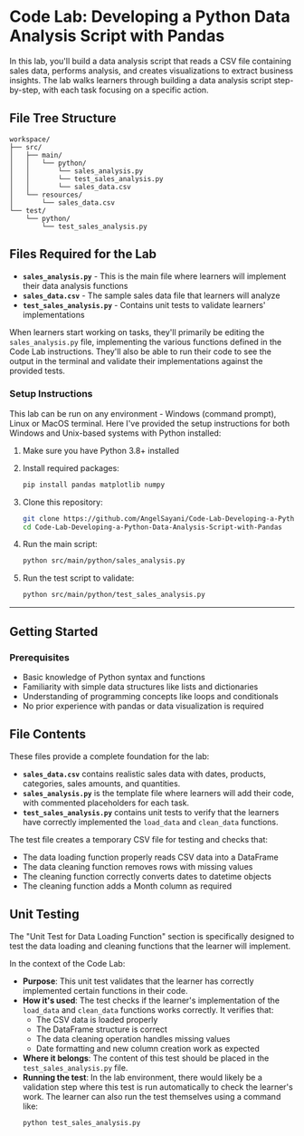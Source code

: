 # Code Lab: Developing a Python Data Analysis Script with Pandas

In this lab, you'll build a data analysis script that reads a CSV file containing sales data, performs analysis, and creates visualizations to extract business insights. The lab walks learners through building a data analysis script step-by-step, with each task focusing on a specific action.

## File Tree Structure

```
workspace/
├── src/
│   ├── main/
│   │   └── python/
│   │       └── sales_analysis.py
│   │       └── test_sales_analysis.py
│   │       └── sales_data.csv
│   └── resources/
│       └── sales_data.csv
└── test/
    └── python/
        └── test_sales_analysis.py
```

## Files Required for the Lab

- **`sales_analysis.py`** - This is the main file where learners will implement their data analysis functions
- **`sales_data.csv`** - The sample sales data file that learners will analyze
- **`test_sales_analysis.py`** - Contains unit tests to validate learners' implementations

When learners start working on tasks, they'll primarily be editing the `sales_analysis.py` file, implementing the various functions defined in the Code Lab instructions. They'll also be able to run their code to see the output in the terminal and validate their implementations against the provided tests.

### Setup Instructions

This lab can be run on any environment - Windows (command prompt), Linux or MacOS terminal. Here I've provided the setup instructions for both Windows and Unix-based systems with Python installed:

1. Make sure you have Python 3.8+ installed
2. Install required packages:
   ```bash
   pip install pandas matplotlib numpy
   ```
3. Clone this repository:
   ```bash
   git clone https://github.com/AngelSayani/Code-Lab-Developing-a-Python-Data-Analysis-Script-with-Pandas.git
   cd Code-Lab-Developing-a-Python-Data-Analysis-Script-with-Pandas
   ```
4. Run the main script:
   ```bash
   python src/main/python/sales_analysis.py
   ```

5. Run the test script to validate:
   ```bash
   python src/main/python/test_sales_analysis.py
   ```
---
## Getting Started

### Prerequisites

- Basic knowledge of Python syntax and functions
- Familiarity with simple data structures like lists and dictionaries
- Understanding of programming concepts like loops and conditionals
- No prior experience with pandas or data visualization is required

## File Contents

These files provide a complete foundation for the lab:

- **`sales_data.csv`** contains realistic sales data with dates, products, categories, sales amounts, and quantities.
- **`sales_analysis.py`** is the template file where learners will add their code, with commented placeholders for each task.
- **`test_sales_analysis.py`** contains unit tests to verify that the learners have correctly implemented the `load_data` and `clean_data` functions.

The test file creates a temporary CSV file for testing and checks that:
- The data loading function properly reads CSV data into a DataFrame
- The data cleaning function removes rows with missing values
- The cleaning function correctly converts dates to datetime objects
- The cleaning function adds a Month column as required

## Unit Testing

The "Unit Test for Data Loading Function" section is specifically designed to test the data loading and cleaning functions that the learner will implement.

In the context of the Code Lab:

- **Purpose**: This unit test validates that the learner has correctly implemented certain functions in their code.
- **How it's used**: The test checks if the learner's implementation of the `load_data` and `clean_data` functions works correctly. It verifies that:
  - The CSV data is loaded properly
  - The DataFrame structure is correct
  - The data cleaning operation handles missing values
  - Date formatting and new column creation work as expected
- **Where it belongs**: The content of this test should be placed in the `test_sales_analysis.py` file.
- **Running the test**: In the lab environment, there would likely be a validation step where this test is run automatically to check the learner's work. The learner can also run the test themselves using a command like:
  ```
  python test_sales_analysis.py
  ```



